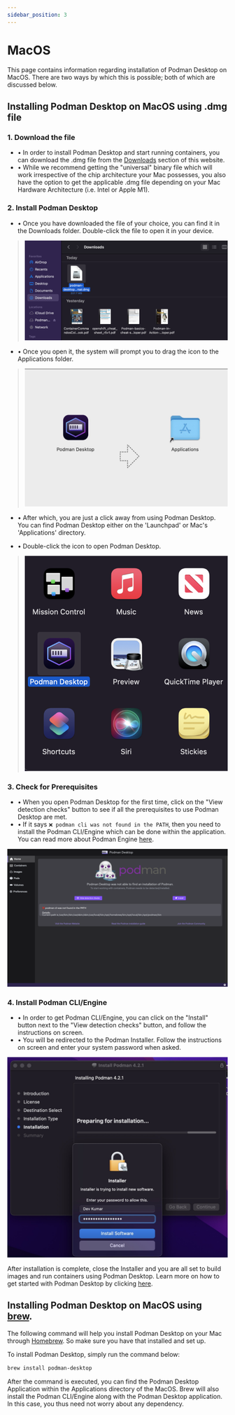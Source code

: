 ```yaml
---
sidebar_position: 3
---
```


# MacOS

This page contains information regarding installation of Podman Desktop on MacOS. There are two ways by which this is possible; both of which are discussed below.

## Installing Podman Desktop on MacOS using .dmg file

### 1. Download the file

+ • In order to install Podman Desktop and start running containers, you can download the .dmg file from the [Downloads](/downloads/macos) section of this website.
+ • While we recommend getting the "universal" binary file which will work irrespective of the chip architecture your Mac possesses, you also have the option to get the applicable .dmg file depending on your Mac Hardware Architecture (i.e. Intel or Apple M1).

### 2. Install Podman Desktop

- • Once you have downloaded the file of your choice, you can find it in the Downloads folder. Double-click the file to open it in your device.

> ![img0](img/download-dmg.png)

- • Once you open it, the system will prompt you to drag the icon to the Applications folder.

> ![img1](img/click-and-drag.png)

- • After which, you are just a click away from using Podman Desktop. You can find Podman Desktop either on the 'Launchpad' or Mac's 'Applications' directory.

- • Double-click the icon to open Podman Desktop.

> ![img2](img/podman-desktop-app.png)

### 3. Check for Prerequisites

- • When you open Podman Desktop for the first time, click on the "View detection checks" button to see if all the prerequisites to use Podman Desktop are met. 
- • If it says `❌ podman cli was not found in the PATH`, then you need to install the Podman CLI/Engine which can be done within the application. You can read more about Podman Engine [here](https://docs.podman.io/en/latest/).

![img3](img/pd-before-podman.png)

### 4. Install Podman CLI/Engine

- • In order to get Podman CLI/Engine, you can click on the "Install" button next to the "View detection checks" button, and follow the instructions on screen. 
- • You will be redirected to the Podman Installer. Follow the instructions on screen and enter your system password when asked.

![img4](img/system-pass.png)

After installation is complete, close the Installer and you are all set to build images and run containers using Podman Desktop. Learn more on how to get started with Podman Desktop by clicking [here](/docs/getting-started/getting-started).

## Installing Podman Desktop on MacOS using [brew](https://brew.sh/).

The following command will help you install Podman Desktop on your Mac through [Homebrew](https://brew.sh/). So make sure you have that installed and set up. 

To install Podman Desktop, simply run the command below:

```sh
brew install podman-desktop
```

After the command is executed, you can find the Podman Desktop Application within the Applications directory of the MacOS. Brew will also install the Podman CLI/Engine along with the Podman Desktop application. In this case, you thus need not worry about any dependency.
